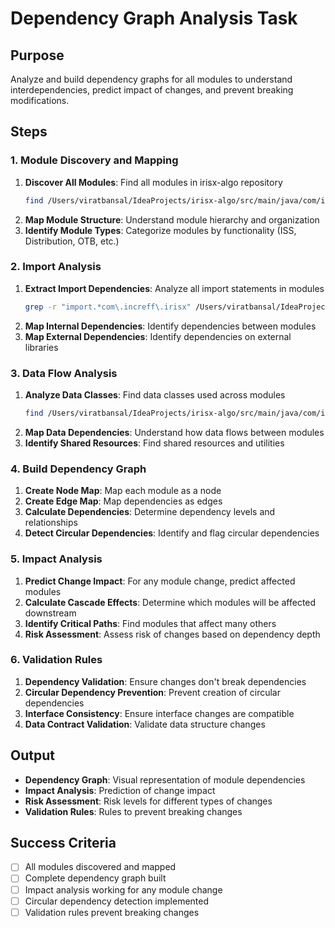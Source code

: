 # Dependency Graph Analysis Task

## Purpose

Analyze and build dependency graphs for all modules to understand interdependencies, predict impact of changes, and prevent breaking modifications.

## Steps

### 1. Module Discovery and Mapping

1. **Discover All Modules**: Find all modules in irisx-algo repository
   ```bash
   find /Users/viratbansal/IdeaProjects/irisx-algo/src/main/java/com/increff/irisx/module -name "*Module.java" | head -20
   ```
2. **Map Module Structure**: Understand module hierarchy and organization
3. **Identify Module Types**: Categorize modules by functionality (ISS, Distribution, OTB, etc.)

### 2. Import Analysis

1. **Extract Import Dependencies**: Analyze all import statements in modules
   ```bash
   grep -r "import.*com\.increff\.irisx" /Users/viratbansal/IdeaProjects/irisx-algo/src/main/java/com/increff/irisx/module/ | head -20
   ```
2. **Map Internal Dependencies**: Identify dependencies between modules
3. **Map External Dependencies**: Identify dependencies on external libraries

### 3. Data Flow Analysis

1. **Analyze Data Classes**: Find data classes used across modules
   ```bash
   find /Users/viratbansal/IdeaProjects/irisx-algo/src/main/java/com/increff/irisx -name "*Data.java" | head -10
   ```
2. **Map Data Dependencies**: Understand how data flows between modules
3. **Identify Shared Resources**: Find shared resources and utilities

### 4. Build Dependency Graph

1. **Create Node Map**: Map each module as a node
2. **Create Edge Map**: Map dependencies as edges
3. **Calculate Dependencies**: Determine dependency levels and relationships
4. **Detect Circular Dependencies**: Identify and flag circular dependencies

### 5. Impact Analysis

1. **Predict Change Impact**: For any module change, predict affected modules
2. **Calculate Cascade Effects**: Determine which modules will be affected downstream
3. **Identify Critical Paths**: Find modules that affect many others
4. **Risk Assessment**: Assess risk of changes based on dependency depth

### 6. Validation Rules

1. **Dependency Validation**: Ensure changes don't break dependencies
2. **Circular Dependency Prevention**: Prevent creation of circular dependencies
3. **Interface Consistency**: Ensure interface changes are compatible
4. **Data Contract Validation**: Validate data structure changes

## Output

- **Dependency Graph**: Visual representation of module dependencies
- **Impact Analysis**: Prediction of change impact
- **Risk Assessment**: Risk levels for different types of changes
- **Validation Rules**: Rules to prevent breaking changes

## Success Criteria

- [ ] All modules discovered and mapped
- [ ] Complete dependency graph built
- [ ] Impact analysis working for any module change
- [ ] Circular dependency detection implemented
- [ ] Validation rules prevent breaking changes
